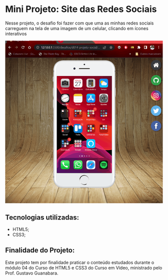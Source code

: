 # Mini Projeto: Site das Redes Sociais

Nesse projeto, o desafio foi fazer com que uma as minhas redes sociais carreguem na tela de uma imagem de um celular, clicando em ícones interativos

<img src="projeto-social.gif" alt="Gif do Projeto">

## Tecnologias utilizadas:

- HTML5;
- CSS3;

## Finalidade do Projeto:

Este projeto tem por finalidade praticar o conteúdo estudados durante o módulo 04 do Curso de HTML5 e CSS3 do Curso em Vídeo, ministrado pelo Prof. Gustavo Guanabara.

